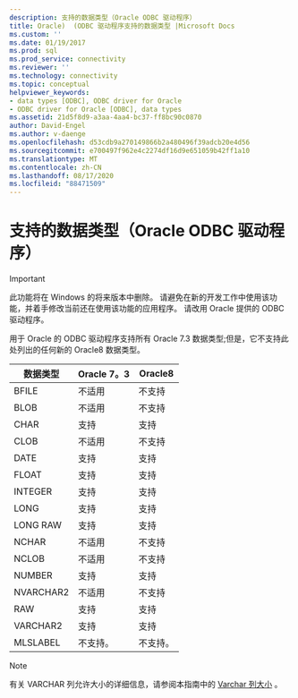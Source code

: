 ```yaml
---
description: 支持的数据类型（Oracle ODBC 驱动程序）
title: Oracle)  (ODBC 驱动程序支持的数据类型 |Microsoft Docs
ms.custom: ''
ms.date: 01/19/2017
ms.prod: sql
ms.prod_service: connectivity
ms.reviewer: ''
ms.technology: connectivity
ms.topic: conceptual
helpviewer_keywords:
- data types [ODBC], ODBC driver for Oracle
- ODBC driver for Oracle [ODBC], data types
ms.assetid: 21d5f8d9-a3aa-4aa4-bc37-ff8bc90c0870
author: David-Engel
ms.author: v-daenge
ms.openlocfilehash: d53cdb9a270149866b2a480496f39adcb20e4d56
ms.sourcegitcommit: e700497f962e4c2274df16d9e651059b42ff1a10
ms.translationtype: MT
ms.contentlocale: zh-CN
ms.lasthandoff: 08/17/2020
ms.locfileid: "88471509"
---
```

# <a name="supported-data-types-odbc-driver-for-oracle"></a>支持的数据类型（Oracle ODBC 驱动程序）
> [!IMPORTANT]  
>  此功能将在 Windows 的将来版本中删除。 请避免在新的开发工作中使用该功能，并着手修改当前还在使用该功能的应用程序。 请改用 Oracle 提供的 ODBC 驱动程序。  
  
 用于 Oracle 的 ODBC 驱动程序支持所有 Oracle 7.3 数据类型;但是，它不支持此处列出的任何新的 Oracle8 数据类型。  
  
|数据类型|Oracle 7。3|Oracle8|  
|---------------|----------------|-------------|  
|BFILE|不适用|不支持|  
|BLOB|不适用|不支持|  
|CHAR|支持|支持|  
|CLOB|不适用|不支持|  
|DATE|支持|支持|  
|FLOAT|支持|支持|  
|INTEGER|支持|支持|  
|LONG|支持|支持|  
|LONG RAW|支持|支持|  
|NCHAR|不适用|不支持|  
|NCLOB|不适用|不支持|  
|NUMBER|支持|支持|  
|NVARCHAR2|不适用|不支持|  
|RAW|支持|支持|  
|VARCHAR2|支持|支持|  
|MLSLABEL|不支持。|不支持。|  
  
> [!NOTE]  
>  有关 VARCHAR 列允许大小的详细信息，请参阅本指南中的 [Varchar 列大小](../../odbc/microsoft/varchar-column-size-odbc-driver-for-oracle.md) 。
